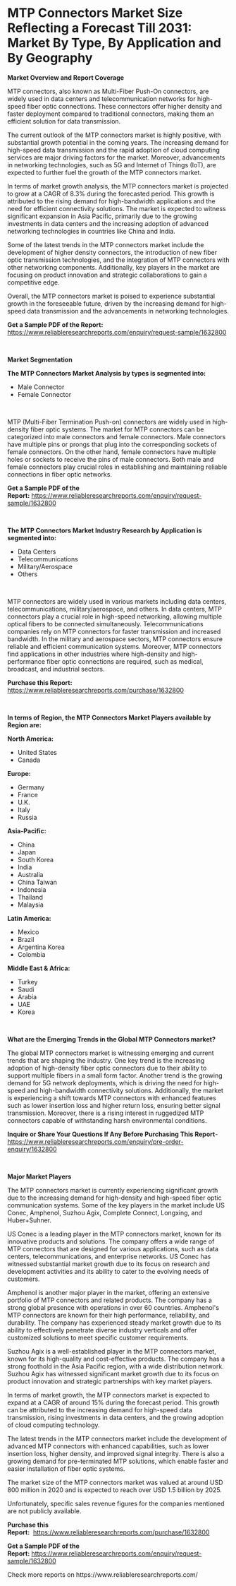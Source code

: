 <p><h1>MTP Connectors Market Size Reflecting a Forecast Till 2031: Market By Type, By Application and By Geography</h1></p><p><strong>Market Overview and Report Coverage</strong></p>
<p><p>MTP connectors, also known as Multi-Fiber Push-On connectors, are widely used in data centers and telecommunication networks for high-speed fiber optic connections. These connectors offer higher density and faster deployment compared to traditional connectors, making them an efficient solution for data transmission.</p><p>The current outlook of the MTP connectors market is highly positive, with substantial growth potential in the coming years. The increasing demand for high-speed data transmission and the rapid adoption of cloud computing services are major driving factors for the market. Moreover, advancements in networking technologies, such as 5G and Internet of Things (IoT), are expected to further fuel the growth of the MTP connectors market.</p><p>In terms of market growth analysis, the MTP connectors market is projected to grow at a CAGR of 8.3% during the forecasted period. This growth is attributed to the rising demand for high-bandwidth applications and the need for efficient connectivity solutions. The market is expected to witness significant expansion in Asia Pacific, primarily due to the growing investments in data centers and the increasing adoption of advanced networking technologies in countries like China and India.</p><p>Some of the latest trends in the MTP connectors market include the development of higher density connectors, the introduction of new fiber optic transmission technologies, and the integration of MTP connectors with other networking components. Additionally, key players in the market are focusing on product innovation and strategic collaborations to gain a competitive edge.</p><p>Overall, the MTP connectors market is poised to experience substantial growth in the foreseeable future, driven by the increasing demand for high-speed data transmission and the advancements in networking technologies.</p></p>
<p><strong>Get a Sample PDF of the Report:</strong> <a href="https://www.reliableresearchreports.com/enquiry/request-sample/1632800">https://www.reliableresearchreports.com/enquiry/request-sample/1632800</a></p>
<p>&nbsp;</p>
<p><strong>Market Segmentation</strong></p>
<p><strong>The MTP Connectors Market Analysis by types is segmented into:</strong></p>
<p><ul><li>Male Connector</li><li>Female Connector</li></ul></p>
<p>&nbsp;</p>
<p><p>MTP (Multi-Fiber Termination Push-on) connectors are widely used in high-density fiber optic systems. The market for MTP connectors can be categorized into male connectors and female connectors. Male connectors have multiple pins or prongs that plug into the corresponding sockets of female connectors. On the other hand, female connectors have multiple holes or sockets to receive the pins of male connectors. Both male and female connectors play crucial roles in establishing and maintaining reliable connections in fiber optic networks.</p></p>
<p><strong>Get a Sample PDF of the Report:</strong>&nbsp;<a href="https://www.reliableresearchreports.com/enquiry/request-sample/1632800">https://www.reliableresearchreports.com/enquiry/request-sample/1632800</a></p>
<p>&nbsp;</p>
<p><strong>The MTP Connectors Market Industry Research by Application is segmented into:</strong></p>
<p><ul><li>Data Centers</li><li>Telecommunications</li><li>Military/Aerospace</li><li>Others</li></ul></p>
<p>&nbsp;</p>
<p><p>MTP connectors are widely used in various markets including data centers, telecommunications, military/aerospace, and others. In data centers, MTP connectors play a crucial role in high-speed networking, allowing multiple optical fibers to be connected simultaneously. Telecommunications companies rely on MTP connectors for faster transmission and increased bandwidth. In the military and aerospace sectors, MTP connectors ensure reliable and efficient communication systems. Moreover, MTP connectors find applications in other industries where high-density and high-performance fiber optic connections are required, such as medical, broadcast, and industrial sectors.</p></p>
<p><strong>Purchase this Report:</strong>&nbsp; <a href="https://www.reliableresearchreports.com/purchase/1632800">https://www.reliableresearchreports.com/purchase/1632800</a></p>
<p>&nbsp;</p>
<p><strong>In terms of Region, the MTP Connectors Market Players available by Region are:</strong></p>
<p>
    <p> <strong> North America: </strong>
        <ul>
            <li>United States</li>
            <li>Canada</li>
        </ul>
        </p> 
    <p> <strong> Europe: </strong>
        <ul>
            <li>Germany</li>
            <li>France</li>
            <li>U.K.</li>
            <li>Italy</li>
            <li>Russia</li>
        </ul>
        </p> 
    <p> <strong> Asia-Pacific: </strong>
        <ul>
            <li>China</li>
            <li>Japan</li>
            <li>South Korea</li>
            <li>India</li>
            <li>Australia</li>
            <li>China Taiwan</li>
            <li>Indonesia</li>
            <li>Thailand</li>
            <li>Malaysia</li>
        </ul>
        </p> 
    <p> <strong> Latin America: </strong>
        <ul>
            <li>Mexico</li>
            <li>Brazil</li>
            <li>Argentina Korea</li>
            <li>Colombia</li>
        </ul>
        </p> 
    <p> <strong> Middle East & Africa: </strong>
        <ul>
            <li>Turkey</li>
            <li>Saudi</li>
            <li>Arabia</li>
            <li>UAE</li>
            <li>Korea</li>
        </ul>
    </p>
    </p>
<p>&nbsp;</p>
<p><strong>What are the Emerging Trends in the Global MTP Connectors market?</strong></p>
<p><p>The global MTP connectors market is witnessing emerging and current trends that are shaping the industry. One key trend is the increasing adoption of high-density fiber optic connectors due to their ability to support multiple fibers in a small form factor. Another trend is the growing demand for 5G network deployments, which is driving the need for high-speed and high-bandwidth connectivity solutions. Additionally, the market is experiencing a shift towards MTP connectors with enhanced features such as lower insertion loss and higher return loss, ensuring better signal transmission. Moreover, there is a rising interest in ruggedized MTP connectors capable of withstanding harsh environmental conditions.</p></p>
<p><strong>Inquire or Share Your Questions If Any Before Purchasing This Report</strong>- <a href="https://www.reliableresearchreports.com/enquiry/pre-order-enquiry/1632800">https://www.reliableresearchreports.com/enquiry/pre-order-enquiry/1632800</a></p>
<p>&nbsp;</p>
<p><strong>Major Market Players</strong></p>
<p><p>The MTP connectors market is currently experiencing significant growth due to the increasing demand for high-density and high-speed fiber optic communication systems. Some of the key players in the market include US Conec, Amphenol, Suzhou Agix, Complete Connect, Longxing, and Huber+Suhner. </p><p>US Conec is a leading player in the MTP connectors market, known for its innovative products and solutions. The company offers a wide range of MTP connectors that are designed for various applications, such as data centers, telecommunications, and enterprise networks. US Conec has witnessed substantial market growth due to its focus on research and development activities and its ability to cater to the evolving needs of customers. </p><p>Amphenol is another major player in the market, offering an extensive portfolio of MTP connectors and related products. The company has a strong global presence with operations in over 60 countries. Amphenol's MTP connectors are known for their high performance, reliability, and durability. The company has experienced steady market growth due to its ability to effectively penetrate diverse industry verticals and offer customized solutions to meet specific customer requirements.</p><p>Suzhou Agix is a well-established player in the MTP connectors market, known for its high-quality and cost-effective products. The company has a strong foothold in the Asia Pacific region, with a wide distribution network. Suzhou Agix has witnessed significant market growth due to its focus on product innovation and strategic partnerships with key market players.</p><p>In terms of market growth, the MTP connectors market is expected to expand at a CAGR of around 15% during the forecast period. This growth can be attributed to the increasing demand for high-speed data transmission, rising investments in data centers, and the growing adoption of cloud computing technology.</p><p>The latest trends in the MTP connectors market include the development of advanced MTP connectors with enhanced capabilities, such as lower insertion loss, higher density, and improved signal integrity. There is also a growing demand for pre-terminated MTP solutions, which enable faster and easier installation of fiber optic systems.</p><p>The market size of the MTP connectors market was valued at around USD 800 million in 2020 and is expected to reach over USD 1.5 billion by 2025. </p><p>Unfortunately, specific sales revenue figures for the companies mentioned are not publicly available.</p></p>
<p><strong>Purchase this Report:</strong>&nbsp;&nbsp;<a href="https://www.reliableresearchreports.com/purchase/1632800">https://www.reliableresearchreports.com/purchase/1632800</a></p>
<p></p>
<p><strong>Get a Sample PDF of the Report:</strong>&nbsp;<a href="https://www.reliableresearchreports.com/enquiry/request-sample/1632800">https://www.reliableresearchreports.com/enquiry/request-sample/1632800</a></p>
<p>Check more reports on https://www.reliableresearchreports.com/</p>